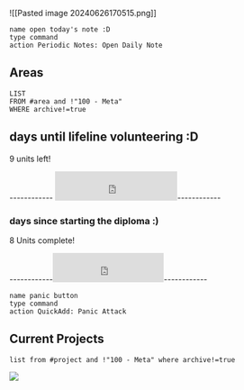 
![[Pasted image 20240626170515.png]]

```button
name open today's note :D
type command
action Periodic Notes: Open Daily Note
```


## Areas
```dataview
LIST
FROM #area and !"100 - Meta"
WHERE archive!=true
```


## days until lifeline volunteering :D

9 units left! 

 ------------ <iframe src="https://free.timeanddate.com/countdown/i9flel7y/n152/cf12/cm0/cu4/ct0/cs0/ca0/co0/cr0/ss0/cac000/cpc000/pcffc0cb/tcfff/fs100/szw576/szh243/iso2024-11-25T00:00:00" allowtransparency="true" frameborder="0" width="217" height="52"></iframe>------------

### days since starting the diploma :)
8 Units complete!

------------<iframe src="https://free.timeanddate.com/countdown/i9flel7y/n152/cf12/cm0/cu4/ct0/cs0/ca0/co0/cr0/ss0/cac000/cpc000/pcffc0cb/tcfff/fs100/szw576/szh243/iso2024-05-27T00:00:00" allowtransparency="true" frameborder="0" width="197" height="52"></iframe>------------


```button
name panic button
type command
action QuickAdd: Panic Attack
```

## Current Projects
```dataview
list from #project and !"100 - Meta" where archive!=true
```

![](https://i.imgur.com/dlotseP.jpeg)